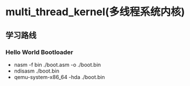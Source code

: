 # multi_thread_kernel(多线程系统内核)

## 学习路线
### Hello World Bootloader
* nasm -f bin ./boot.asm -o ./boot.bin
* ndisasm ./boot.bin
* qemu-system-x86_64 -hda ./boot.bin